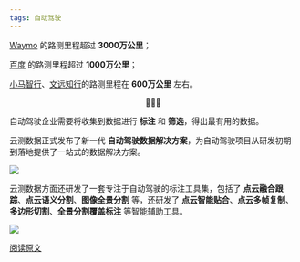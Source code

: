 ```yaml
---
tags: 自动驾驶
---
```


<u>Waymo</u> 的路测里程超过 **3000万公里**；

<u>百度</u> 的路测里程超过 **1000万公里**；

<u>小马智行</u>、<u>文远知行</u>的路测里程在 **600万公里** 左右。

<center>🌻🌻🌻</center>

自动驾驶企业需要将收集到数据进行 **标注** 和 **筛选**，得出最有用的数据。

云测数据正式发布了新一代 **自动驾驶数据解决方案**，为自动驾驶项目从研发初期到落地提供了一站式的数据解决方案。

![](http://assets.processon.com/chart_image/610324b5637689719d308b85.png)

云测数据方面还研发了一套专注于自动驾驶的标注工具集，包括了 **点云融合跟踪**、**点云语义分割**、**图像全景分割** 等，还研发了 **点云智能贴合**、**点云多帧复制**、**多边形切割**、**全景分割覆盖标注** 等智能辅助工具。

![](http://assets.processon.com/chart_image/610328245653bb3ddc1c5645.png)

[阅读原文](https://mp.weixin.qq.com/s/N334Vk4z3EaEUTkzx1agZA)